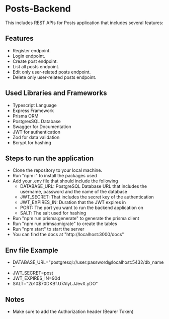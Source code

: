 # Posts-Backend

This includes REST APIs for Posts application that includes several features:

## Features

- Register endpoint.
- Login endpoint.
- Create post endpoint.
- List all posts endpoint.
- Edit only user-related posts endpoint.
- Delete only user-related posts endpoint.

## Used Libraries and Frameworks

- Typescript Language
- Express Framework
- Prisma ORM
- PostgresSQL Database
- Swagger for Documentation
- JWT for authentication
- Zod for data validation
- Bcrypt for hashing

## Steps to run the application

- Clone the repository to your local machine.
- Run "npm i" to install the packages used
- Add your .env file that should include the following
  - DATABASE_URL: PostgreSQL Database URL that includes the username, password and the name of the database
  - JWT_SECRET: That includes the secret key of the authentication
  - JWT_EXPIRES_IN: Duration that the JWT expires in
  - PORT: The port you want to run the backend application on
  - SALT: The salt used for hashing
- Run "npm run prisma:generate" to generate the prisma client
- Run "npm run primsa:migrate" to create the tables
- Run "npm start" to start the server
- You can find the docs at "http://localhost:3000/docs"

## Env file Example

- DATABASE_URL="postgresql://user:password@localhost:5432/db_name"
- JWT_SECRET=post
- JWT_EXPIRES_IN=90d
- SALT="$2b$10$70DKBf.U7AIyLJJevX.yDO"

## Notes

- Make sure to add the Authorization header (Bearer Token)
